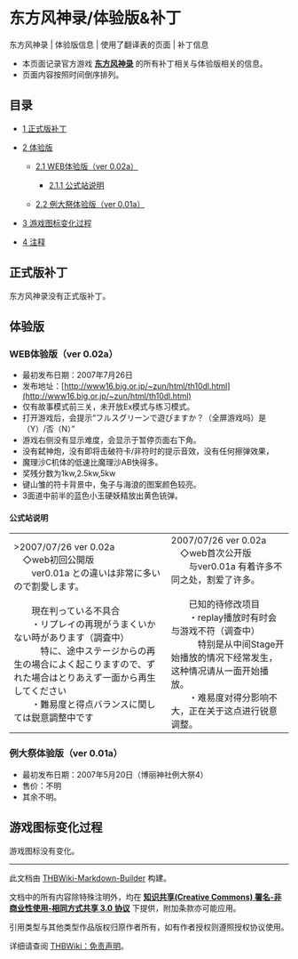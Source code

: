 # 东方风神录/体验版&补丁

<!-- source html: G:\repos\THBWiki-Markdown-Builder\THBWikiMarkdown\Temp\main\7\75\ns0%3A%E4%B8%9C%E6%96%B9%E9%A3%8E%E7%A5%9E%E5%BD%95%2F%E4%BD%93%E9%AA%8C%E7%89%88%26%E8%A1%A5%E4%B8%81.html -->

东方风神录 | 体验版信息 | 使用了翻译表的页面 | 补丁信息

- 本页面记录官方游戏 **[东方风神录](./东方风神录.md)** 的所有补丁相关与体验版相关的信息。
- 页面内容按照时间倒序排列。

  
  

  

## 目录

- [1 正式版补丁](#正式版补丁)
- [2 体验版](#体验版)

  - [2.1 WEB体验版（ver 0.02a）](#WEB体验版（ver_0.02a）)

    - [2.1.1 公式站说明](#公式站说明)



  - [2.2 例大祭体验版（ver 0.01a）](#例大祭体验版（ver_0.01a）)



- [3 游戏图标变化过程](#游戏图标变化过程)
- [4 注释](#注释)




## 正式版补丁
  
东方风神录没有正式版补丁。
  

## 体验版
### WEB体验版（ver 0.02a）
- 最初发布日期：2007年7月26日
- 发布地址：[http://www16.big.or.jp/~zun/html/th10dl.html](http://www16.big.or.jp/~zun/html/th10dl.html)
- 仅有故事模式前三关，未开放Ex模式与练习模式。
- 打开游戏后，会提示“フルスグリーンで遊びますか？（全屏游戏吗）是（Y）/否（N）”
- 游戏右侧没有显示难度，会显示于暂停页面右下角。
- 没有弑神炮，没有即将击破符卡/非符时的提示音效，没有任何擦弹效果，
- 魔理沙C机体的低速比魔理沙AB快得多。
- 奖残分数为1kw,2.5kw,5kw
- 键山雏的符卡背景中，兔子与海浪的图案颜色较亮。
- 3面道中前半的蓝色小玉硬妖精放出黄色铳弹。

#### 公式站说明

<table><tbody><tr class="tt-content" id="公式站说明-1" data-pos="&#91;&quot;\u516c\u5f0f\u7ad9\u8bf4\u660e&quot;,1&#93;"><td class="tt-ja" lang="ja"><div class="poem">&gt;2007/07/26 ver 0.02a<br>　◇web初回公開版<br>　　ver0.01a との違いは非常に多いので割愛します。<br><br>　　現在判っている不具合<br>　　・リプレイの再現がうまくいかない時があります（調査中）<br>　　　特に、途中ステージからの再生の場合によく起こりますので、ずれた場合はとりあえず一面から再生してください<br>　　・難易度と得点バランスに関しては鋭意調整中です</div></td><td class="tt-zh" lang="zh"><div class="poem">2007/07/26 ver 0.02a<br>　◇web首次公开版<br>　　与ver0.01a 有着许多不同之处，割爱了许多。<br><br>　　已知的待修改项目<br>　　・replay播放时有时会与游戏不符（调查中）<br>　　　特别是从中间Stage开始播放的情况下经常发生，这种情况请从一面开始播放。<br>　　・难易度对得分影响不大，正在关于这点进行锐意调整。</div></td></tr></tbody></table>


### 例大祭体验版（ver 0.01a）
- 最初发布日期：2007年5月20日（博丽神社例大祭4）
- 售价：不明
- 其余不明。

## 游戏图标变化过程
  
游戏图标没有变化。
  


  
  

  





---

此文档由 [THBWiki-Markdown-Builder](https://github.com/Delsin-Yu/THBWiki-Markdown-Builder) 构建。

文档中的所有内容除特殊注明外，均在 [**知识共享(Creative Commons) 署名-非商业性使用-相同方式共享 3.0 协议**](https://creativecommons.org/licenses/by-sa/3.0/deed.zh-hans) 下提供，附加条款亦可能应用。

引用类型与其他类型作品版权归原作者所有，如有作者授权则遵照授权协议使用。

详细请查阅 [THBWiki：免责声明](https://thbwiki.cc/THBWiki:%E5%85%8D%E8%B4%A3%E5%A3%B0%E6%98%8E)。

